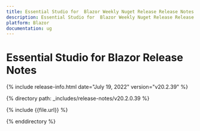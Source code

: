 ```yaml
---
title: Essential Studio for  Blazor Weekly Nuget Release Release Notes  
description: Essential Studio for  Blazor Weekly Nuget Release Release Notes 
platform: Blazor
documentation: ug
---
```


# Essential Studio for  Blazor  Release Notes  

{% include release-info.html date="July 19, 2022"  version="v20.2.39" %} 

{% directory path: _includes/release-notes/v20.2.0.39 %}

{% include {{file.url}} %}

{% enddirectory %}
